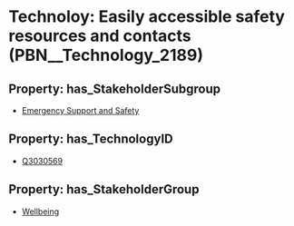 # Technoloy: __Easily accessible safety resources and contacts__ (PBN__Technology_2189)

## Property: has_StakeholderSubgroup

* [Emergency Support and Safety](PBN__TechSubgroup_67)

## Property: has_TechnologyID

* [Q3030569](Q3030569)

## Property: has_StakeholderGroup

* [Wellbeing](PBN__TechGroup_2)

